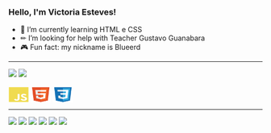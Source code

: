 ### Hello, I'm Victoria Esteves!


- 📖 I’m currently learning HTML e CSS
- ✏ I’m looking for help with Teacher Gustavo Guanabara
- 🎮 Fun fact: my nickname is Blueerd

<hr>
<img src="https://github-readme-stats-victoriaesteves.vercel.app/api?username=VictoriaEsteves&show_icons=true&theme=onedark"/>
<img src="https://github-readme-stats-victoriaesteves.vercel.app/api/top-langs/?username=VictoriaEsteves&layout=compact&theme=onedark"/>

 <div style="display: inline_block"><br>
  <img align="center" alt="Js" height="30" width="40" src="https://raw.githubusercontent.com/devicons/devicon/master/icons/javascript/javascript-plain.svg">
  <img align="center" alt="HTML" height="30" width="40" src="https://raw.githubusercontent.com/devicons/devicon/master/icons/html5/html5-original.svg">
  <img align="center" alt="CSS" height="30" width="40" src="https://raw.githubusercontent.com/devicons/devicon/master/icons/css3/css3-original.svg">
</div>
<hr>
<div>
  <a href="https://www.youtube.com/channel/UCMe8inSHM05P_o5jza77PJA" target="_blank"><img src="https://img.shields.io/badge/YouTube-FF0000?style=for-the-badge&logo=youtube&logoColor=white" target="_blank"></a>
  <a href="https://www.instagram.com/victoria.esteves" target="_blank"><img src="https://img.shields.io/badge/-Instagram-%23E4405F?style=for-the-badge&logo=instagram&logoColor=white" target="_blank"></a>
 	<a href="https://www.twitch.tv/blueerd" target="_blank"><img src="https://img.shields.io/badge/Twitch-9146FF?style=for-the-badge&logo=twitch&logoColor=white" target="_blank"></a>
  <a href="#" target="_blank"><img src="https://img.shields.io/badge/Discord-7289DA?style=for-the-badge&logo=discord&logoColor=white" target="_blank"></a> 
  <a href = "#"><img src="https://img.shields.io/badge/-Gmail-%23333?style=for-the-badge&logo=gmail&logoColor=white" target="_blank"></a>
  <a href="#" target="_blank"><img src="https://img.shields.io/badge/-LinkedIn-%230077B5?style=for-the-badge&logo=linkedin&logoColor=white" target="_blank"></a> 
  
</div>
<!-- 
 ![Anurag's GitHub stats](https://github-readme-stats-victoriaesteves.vercel.app/api?username=VictoriaEsteves&show_icons=true&theme=onedark)
 ![Top Langs](https://github-readme-stats-victoriaesteves.vercel.app/api/top-langs/?username=VictoriaEsteves&layout=compact&theme=onedark)
-->
